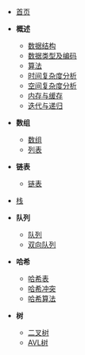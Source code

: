 - [首页](README.md)
- **概述**
  - [数据结构](sections/概述/数据结构.md)
  - [数据类型及编码](sections/概述/数据类型及编码.md)
  - [算法](sections/概述/算法.md)
  - [时间复杂度分析](sections/概述/时间复杂度分析.md)
  - [空间复杂度分析](sections/概述/空间复杂度分析.md)
  - [内存与缓存](sections/概述/内存与缓存.md)
  - [迭代与递归](sections/概述/迭代与递归.md)
- **数组**
  - [数组](sections/数组/1.数组.md)
  - [列表](sections/数组/2.列表.md)
- **链表**
  - [链表](sections/链表/1.链表.md)
- [栈](sections/栈/栈.md)
- **队列**
  - [队列](sections/队列/队列.md)
  - [双向队列](sections/队列/双向队列.md)

- **哈希**
  - [哈希表](sections/哈希/哈希表.md)
  - [哈希冲突](sections/哈希/哈希冲突.md)
  - [哈希算法](sections/哈希/哈希算法.md)
  
- **树**
  - [二叉树](sections/树/二叉树.md)
  - [AVL树](sections/树/AVL树.md)

